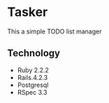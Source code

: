 # Tasker

This a simple TODO list manager

## Technology

* Ruby 2.2.2
* Rails.4.2.3
* Postgresql
* RSpec 3.3
